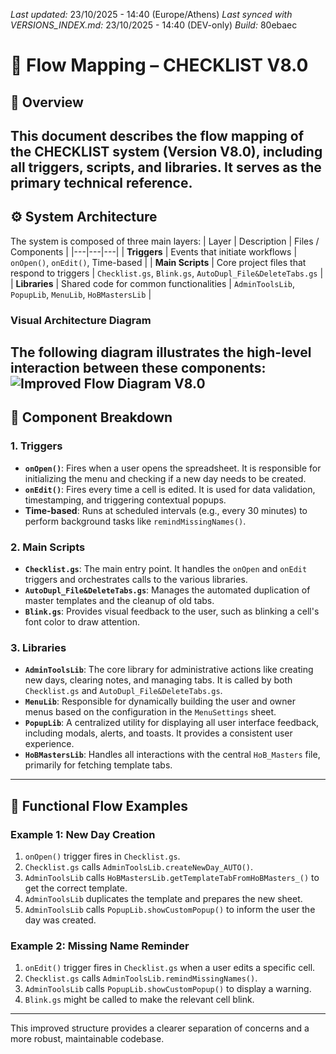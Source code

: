 *Last updated:* 23/10/2025 - 14:40 (Europe/Athens)
*Last synced with VERSIONS_INDEX.md:* 23/10/2025 - 14:40 (DEV-only)
*Build:* 80ebaec

# 📘 **Flow Mapping – CHECKLIST V8.0**
## 🧩 Overview
This document describes the flow mapping of the CHECKLIST system (Version V8.0), including all triggers, scripts, and libraries. It serves as the primary technical reference.
---
## ⚙️ System Architecture
The system is composed of three main layers:
| Layer | Description | Files / Components |
|---|---|---|
| **Triggers** | Events that initiate workflows | `onOpen()`, `onEdit()`, Time-based |
| **Main Scripts** | Core project files that respond to triggers | `Checklist.gs`, `Blink.gs`, `AutoDupl_File&DeleteTabs.gs` |
| **Libraries** | Shared code for common functionalities | `AdminToolsLib`, `PopupLib`, `MenuLib`, `HoBMastersLib` |
### Visual Architecture Diagram
The following diagram illustrates the high-level interaction between these components:
![Improved Flow Diagram V8.0](https://private-us-east-1.manuscdn.com/sessionFile/9GHksmrmwI6dru4ysZR8b8/sandbox/Eo5w99kAgoamLF9hLNFXwY-images_1761218916391_na1fn_L2hvbWUvdWJ1bnR1L2dhc19hbmFseXNpcy9pbXByb3ZlZF9mbG93X3Y4.png?Policy=eyJTdGF0ZW1lbnQiOlt7IlJlc291cmNlIjoiaHR0cHM6Ly9wcml2YXRlLXVzLWVhc3QtMS5tYW51c2Nkbi5jb20vc2Vzc2lvbkZpbGUvOUdIa3Ntcm13STZkcnU0eXNaUjhiOC9zYW5kYm94L0VvNXc5OWtBZ29hbUxGOWhMTkZYd1ktaW1hZ2VzXzE3NjEyMTg5MTYzOTFfbmExZm5fTDJodmJXVXZkV0oxYm5SMUwyZGhjMTloYm1Gc2VYTnBjeTlwYlhCeWIzWmxaRjltYkc5M1gzWTQucG5nIiwiQ29uZGl0aW9uIjp7IkRhdGVMZXNzVGhhbiI6eyJBV1M6RXBvY2hUaW1lIjoxNzk4NzYxNjAwfX19XX0_&Key-Pair-Id=K2HSFNDJXOU9YS&Signature=MgD1RXv4i5oTrtMlzwVeplO1HL7wNdXZ4ZuPMiB-8~ug5UtR0VX7nDKbtBIhWeNUSgENsmnOVYkLWEVh8pQ0Wng21s3mcEx3nCheDNPFhdClcCS4naLcljXyoQgb4NLPelWYAWcXio9Zg0ef~HJAPll9yAY8Ysr4dHIt5QFfmsjiqlnl0JyVzbdGI8da84WdcC34uaD-bfMBHbbSms3V3GtXfM9IC~BhNTq4HUAgTew4GJBBGljrvriElug7jA5Ggf-Mm7Yl-lhJNS8FRWAn8cFGJ7pliD9~HvFk-D3o61H7zpj2u5Mrl515Zzu2-vdSRzghCv83URaAdUtNSv9vlQ__)
---

## 🧱 Component Breakdown

### 1. Triggers

- **`onOpen()`**: Fires when a user opens the spreadsheet. It is responsible for initializing the menu and checking if a new day needs to be created.
- **`onEdit()`**: Fires every time a cell is edited. It is used for data validation, timestamping, and triggering contextual popups.
- **Time-based**: Runs at scheduled intervals (e.g., every 30 minutes) to perform background tasks like `remindMissingNames()`.

### 2. Main Scripts

- **`Checklist.gs`**: The main entry point. It handles the `onOpen` and `onEdit` triggers and orchestrates calls to the various libraries.
- **`AutoDupl_File&DeleteTabs.gs`**: Manages the automated duplication of master templates and the cleanup of old tabs.
- **`Blink.gs`**: Provides visual feedback to the user, such as blinking a cell's font color to draw attention.

### 3. Libraries

- **`AdminToolsLib`**: The core library for administrative actions like creating new days, clearing notes, and managing tabs. It is called by both `Checklist.gs` and `AutoDupl_File&DeleteTabs.gs`.
- **`MenuLib`**: Responsible for dynamically building the user and owner menus based on the configuration in the `MenuSettings` sheet.
- **`PopupLib`**: A centralized utility for displaying all user interface feedback, including modals, alerts, and toasts. It provides a consistent user experience.
- **`HoBMastersLib`**: Handles all interactions with the central `HoB_Masters` file, primarily for fetching template tabs.

---

## 🧭 Functional Flow Examples

### Example 1: New Day Creation

1.  `onOpen()` trigger fires in `Checklist.gs`.
2.  `Checklist.gs` calls `AdminToolsLib.createNewDay_AUTO()`.
3.  `AdminToolsLib` calls `HoBMastersLib.getTemplateTabFromHoBMasters_()` to get the correct template.
4.  `AdminToolsLib` duplicates the template and prepares the new sheet.
5.  `AdminToolsLib` calls `PopupLib.showCustomPopup()` to inform the user the day was created.

### Example 2: Missing Name Reminder

1.  `onEdit()` trigger fires in `Checklist.gs` when a user edits a specific cell.
2.  `Checklist.gs` calls `AdminToolsLib.remindMissingNames()`.
3.  `AdminToolsLib` calls `PopupLib.showCustomPopup()` to display a warning.
4.  `Blink.gs` might be called to make the relevant cell blink.

---

This improved structure provides a clearer separation of concerns and a more robust, maintainable codebase.

